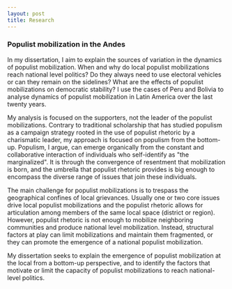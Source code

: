 ```yaml
---
layout: post
title: Research
---
```


### Populist mobilization in the Andes

In my dissertation, I aim to explain the sources of variation in the dynamics of populist mobilization. When and why do local populist mobilizations reach national level politics? Do they always need to use electoral vehicles or can they remain on the sidelines? What are the effects of populist mobilizations on democratic stability? I use the cases of Peru and Bolivia to analyse dynamics of populist mobilization in Latin America over the last twenty years.

My analysis is focused on the supporters, not the leader of the populist mobilizations. Contrary to traditional scholarship that has studied populism as a campaign strategy rooted in the use of populist rhetoric by a charismatic leader, my approach is focused on populism from the bottom-up. Populism, I argue, can emerge organically from the constant and collaborative interaction of individuals who self-identify as "the marginalized". It is through the convergence of resentment that mobilization is born, and the umbrella that populist rhetoric provides is big enough to encompass the diverse range of issues that join these individuals. 

The main challenge for populist mobilizations is to trespass the geographical confines of local grievances. Usually one or two core issues drive local populist mobilizations and the populist rhetoric allows for articulation among members of the same local space (district or region). However, populist rhetoric is not enough to mobilize neighboring communities and produce national level mobilization. Instead, structural factors at play can limit mobilizations and maintain them fragmented, or they can promote the emergence of a national populist mobilization.

My dissertation seeks to explain the emergence of populist mobilization at the local from a bottom-up perspective, and to identify the factors that motivate or limit the capacity of populist mobilizations to reach national-level politics. 

